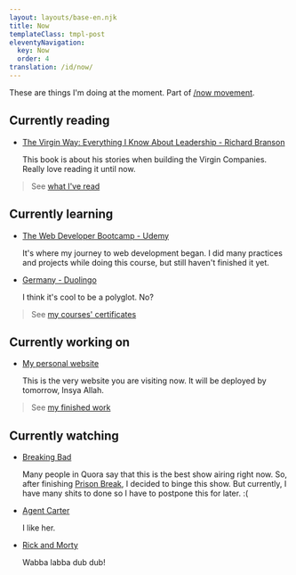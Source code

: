 ```yaml
---
layout: layouts/base-en.njk
title: Now
templateClass: tmpl-post
eleventyNavigation:
  key: Now
  order: 4
translation: /id/now/
---
```


These are things I'm doing at the moment. Part of [/now movement](https://nownownow.com).

## Currently reading

- [The Virgin Way: Everything I Know About Leadership - Richard Branson](https://www.goodreads.com/book/show/22129114-the-virgin-way)

  This book is about his stories when building the Virgin Companies. Really love reading it until now.

> See [what I've read](https://www.goodreads.com/review/list/123404048-muhammad-mufid?shelf=read)

## Currently learning

- [The Web Developer Bootcamp - Udemy](https://www.udemy.com/course/the-web-developer-bootcamp/)

  It's where my journey to web development began. I did many practices and projects while doing this course, but still haven't finished it yet.

- [Germany - Duolingo](https://www.duolingo.com/course/de/en/Learn-German)

  I think it's cool to be a polyglot. No?

> See [my courses' certificates](https://www.linkedin.com/in/mufidu/)

## Currently working on

- [My personal website](https://mufidu.com)

  This is the very website you are visiting now. It will be deployed by tomorrow, Insya Allah.

> See [my finished work](https://mufidu.com/projects)

## Currently watching

- [Breaking Bad](https://www.imdb.com/title/tt0903747/)

  Many people in Quora say that this is the best show airing right now. So, after finishing [Prison Break](https://www.imdb.com/title/tt0455275/), I decided to binge this show. But currently, I have many shits to done so I have to postpone this for later. :(

- [Agent Carter](https://www.imdb.com/title/tt3475734/)

  I like her.

- [Rick and Morty](https://www.imdb.com/title/tt2861424/)

  Wabba labba dub dub!
